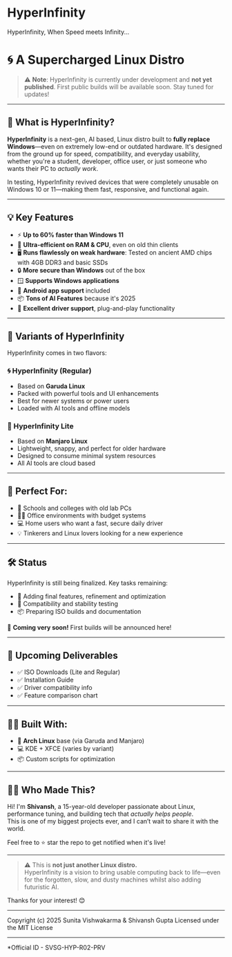 # HyperInfinity
HyperInfinity, When Speed meets Infinity...

# 🌀 A Supercharged Linux Distro

> ⚠️ **Note**: HyperInfinity is currently under development and **not yet published**. First public builds will be available soon. Stay tuned for updates!

---

## 🚀 What is HyperInfinity?

**HyperInfinity** is a next-gen, AI based, Linux distro built to **fully replace Windows**—even on extremely low-end or outdated hardware. It's designed from the ground up for speed, compatibility, and everyday usability, whether you're a student, developer, office user, or just someone who wants their PC to *actually work*.

In testing, HyperInfinity revived devices that were completely unusable on Windows 10 or 11—making them fast, responsive, and functional again.

---

## 💡 Key Features

- ⚡ **Up to 60% faster than Windows 11**
- 🧠 **Ultra-efficient on RAM & CPU**, even on old thin clients
- 🖥️ **Runs flawlessly on weak hardware**: Tested on ancient AMD chips with 4GB DDR3 and basic SSDs
- 🔒 **More secure than Windows** out of the box
- 🪟 **Supports Windows applications**
- 📱 **Android app support** included
- 📦 **Tons of AI Features** because it's 2025
- 📶 **Excellent driver support**, plug-and-play functionality

---

## 🧱 Variants of HyperInfinity

HyperInfinity comes in two flavors:

### 🌀 HyperInfinity (Regular)
- Based on **Garuda Linux**
- Packed with powerful tools and UI enhancements
- Best for newer systems or power users
- Loaded with AI tools and offline models

### 🌿 HyperInfinity Lite
- Based on **Manjaro Linux**
- Lightweight, snappy, and perfect for older hardware
- Designed to consume minimal system resources
- All AI tools are cloud based

---

## 🏫 Perfect For:

- 🏢 Schools and colleges with old lab PCs  
- 👨‍💼 Office environments with budget systems  
- 💻 Home users who want a fast, secure daily driver  
- 💡 Tinkerers and Linux lovers looking for a new experience

---

## 🛠️ Status

HyperInfinity is still being finalized. Key tasks remaining:
- 🔧 Adding final features, refinement and optimization
- 🧪 Compatibility and stability testing
- 📦 Preparing ISO builds and documentation

👀 **Coming very soon!** First builds will be announced here!

---

## 📁 Upcoming Deliverables

- ✅ ISO Downloads (Lite and Regular)
- ✅ Installation Guide
- ✅ Driver compatibility info
- ✅ Feature comparison chart

---

## 🧑‍💻 Built With:

- 🐧 **Arch Linux** base (via Garuda and Manjaro)
- 💻 KDE + XFCE (varies by variant)
- 📦 Custom scripts for optimization

---

## 🙋‍♂️ Who Made This?

Hi! I'm **Shivansh**, a 15-year-old developer passionate about Linux, performance tuning, and building tech that *actually helps people*.  
This is one of my biggest projects ever, and I can’t wait to share it with the world.

Feel free to ⭐ star the repo to get notified when it's live!

---

> ⚠️ This is **not just another Linux distro.**  
> HyperInfinity is a vision to bring usable computing back to life—even for the forgotten, slow, and dusty machines whilst also adding futuristic AI.

Thanks for your interest! 😊

---

Copyright (c) 2025 Sunita Vishwakarma & Shivansh Gupta
Licensed under the MIT License

---

*Official ID - SVSG-HYP-R02-PRV
